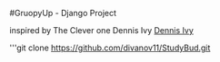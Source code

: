 #GruopyUp - Django Project

inspired by The Clever one Dennis Ivy [Dennis Ivy](https://www.youtube.com/@DennisIvy)

'''git clone https://github.com/divanov11/StudyBud.git


